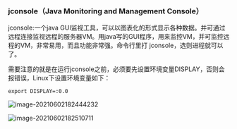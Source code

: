 ### jconsole（Java Monitoring and Management Console）

jconsole:一个java GUI监视工具，可以以图表化的形式显示各种数据。并可通过远程连接监视远程的服务器VM。用java写的GUI程序，用来监控VM，并可监控远程的VM，非常易用，而且功能非常强。命令行里打 jconsole，选则进程就可以了。

需要注意的就是在运行jconsole之前，必须要先设置环境变量DISPLAY，否则会报错误，Linux下设置环境变量如下：

```
export DISPLAY=:0.0
```

![image-20210602182444232](https://typroa12138.oss-cn-hangzhou.aliyuncs.com/image/2021/06/2021060218244444.png)

![image-20210602182510711](https://typroa12138.oss-cn-hangzhou.aliyuncs.com/image/2021/06/2021060218251010.png)